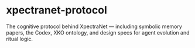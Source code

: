 # xpectranet-protocol
The cognitive protocol behind XpectraNet — including symbolic memory papers, the Codex, XKO ontology, and design specs for agent evolution and ritual logic.
